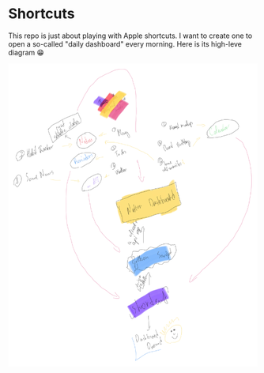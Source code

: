 # Shortcuts

This repo is just about playing with Apple shortcuts. I want to create one to open a so-called "daily dashboard" every morning. Here is its high-leve diagram 😁

![diagram](../../idea.jpg)